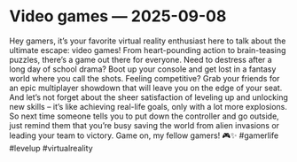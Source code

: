 # Video games — 2025-09-08

Hey gamers, it’s your favorite virtual reality enthusiast here to talk about the ultimate escape: video games! From heart-pounding action to brain-teasing puzzles, there’s a game out there for everyone. Need to destress after a long day of school drama? Boot up your console and get lost in a fantasy world where you call the shots. Feeling competitive? Grab your friends for an epic multiplayer showdown that will leave you on the edge of your seat. And let’s not forget about the sheer satisfaction of leveling up and unlocking new skills – it’s like achieving real-life goals, only with a lot more explosions. So next time someone tells you to put down the controller and go outside, just remind them that you’re busy saving the world from alien invasions or leading your team to victory. Game on, my fellow gamers! 🎮✨ #gamerlife #levelup #virtualreality